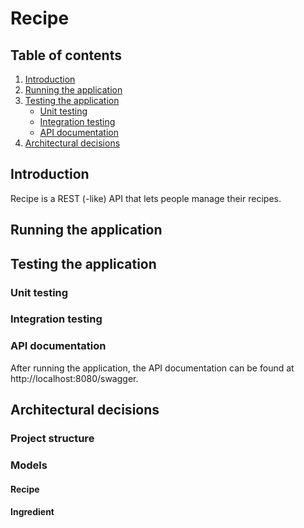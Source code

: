 # Recipe

## Table of contents
1. [Introduction](#introduction)
2. [Running the application](#running-the-application)
3. [Testing the application](#testing-the-application)
   - [Unit testing](#unit-testing)
   - [Integration testing](#integration-testing)
   - [API documentation](#api-documentation)
4. [Architectural decisions](#architectural-decisions)

## Introduction
Recipe is a REST (-like) API that lets people manage their recipes.

## Running the application

## Testing the application

### Unit testing

### Integration testing

### API documentation
After running the application, the API documentation can be found at http://localhost:8080/swagger.

## Architectural decisions

### Project structure

### Models

#### Recipe

#### Ingredient
